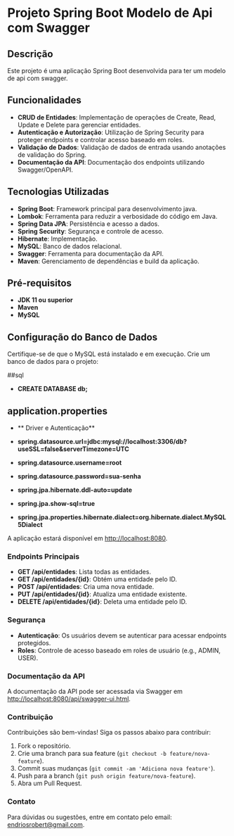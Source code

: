 # Projeto Spring Boot Modelo de Api com Swagger

## Descrição
Este projeto é uma aplicação Spring Boot desenvolvida para ter um modelo de api com swagger.

## Funcionalidades
- **CRUD de Entidades**: Implementação de operações de Create, Read, Update e Delete para gerenciar entidades.
- **Autenticação e Autorização**: Utilização de Spring Security para proteger endpoints e controlar acesso baseado em roles.
- **Validação de Dados**: Validação de dados de entrada usando anotações de validação do Spring.
- **Documentação da API**: Documentação dos endpoints utilizando Swagger/OpenAPI.

## Tecnologias Utilizadas
- **Spring Boot**: Framework principal para desenvolvimento java.
- **Lombok**: Ferramenta para reduzir a verbosidade do código em Java.
- **Spring Data JPA**: Persistência e acesso a dados.
- **Spring Security**: Segurança e controle de acesso.
- **Hibernate**: Implementação.
- **MySQL**: Banco de dados relacional.
- **Swagger**: Ferramenta para documentação da API.
- **Maven**: Gerenciamento de dependências e build da aplicação.

## Pré-requisitos
- **JDK 11 ou superior**
- **Maven**
- **MySQL**

## Configuração do Banco de Dados
Certifique-se de que o MySQL está instalado e em execução. Crie um banco de dados para o projeto:

##sql
- **CREATE DATABASE db;**

## application.properties
- ** Driver e Autenticação**
- **spring.datasource.url=jdbc:mysql://localhost:3306/db?useSSL=false&serverTimezone=UTC**
- **spring.datasource.username=root**
- **spring.datasource.password=sua-senha**

- **spring.jpa.hibernate.ddl-auto=update**
- **spring.jpa.show-sql=true**
- **spring.jpa.properties.hibernate.dialect=org.hibernate.dialect.MySQL5Dialect**

A aplicação estará disponível em [http://localhost:8080](http://localhost:8080).

### Endpoints Principais
- **GET /api/entidades**: Lista todas as entidades.
- **GET /api/entidades/{id}**: Obtém uma entidade pelo ID.
- **POST /api/entidades**: Cria uma nova entidade.
- **PUT /api/entidades/{id}**: Atualiza uma entidade existente.
- **DELETE /api/entidades/{id}**: Deleta uma entidade pelo ID.

### Segurança
- **Autenticação**: Os usuários devem se autenticar para acessar endpoints protegidos.
- **Roles**: Controle de acesso baseado em roles de usuário (e.g., ADMIN, USER).

### Documentação da API
A documentação da API pode ser acessada via Swagger em [http://localhost:8080/api/swagger-ui.html](http://localhost:8080/api/swagger-ui.html).

### Contribuição
Contribuições são bem-vindas! Siga os passos abaixo para contribuir:

1. Fork o repositório.
2. Crie uma branch para sua feature (`git checkout -b feature/nova-feature`).
3. Commit suas mudanças (`git commit -am 'Adiciona nova feature'`).
4. Push para a branch (`git push origin feature/nova-feature`).
5. Abra um Pull Request.

### Contato
Para dúvidas ou sugestões, entre em contato pelo email: endriosrobert@gmail.com.
